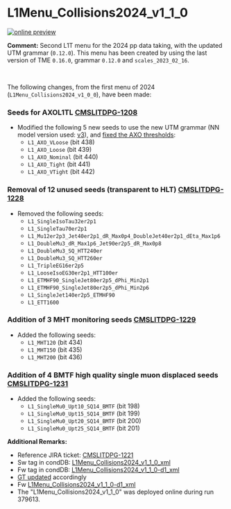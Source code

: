 # L1Menu_Collisions2024_v1_1_0

[![online preview](https://img.shields.io/badge/Online%20preview-click%20here-blue)](https://htmlpreview.github.io/?https://github.com/cms-l1-dpg/L1MenuRun3/blob/master/development/L1Menu_Collisions2024_v1_1_0/L1Menu_Collisions2024_v1_1_0.html)

**Comment:** 
Second L1T menu for the 2024 pp data taking, with the updated UTM grammar (`0.12.0`).
This menu has been created by using the last version of TME `0.16.0`, grammar `0.12.0` and `scales_2023_02_16`.

<br/>

The following changes, from the first menu of 2024 (`L1Menu_Collisions2024_v1_0_0`), have been made:

### Seeds for AXOL1TL [CMSLITDPG-1208](https://its.cern.ch/jira/browse/CMSLITDPG-1208)
   - Modified the following 5 new seeds to use the new UTM grammar (NN model version used: [v3](https://globaltrigger.web.cern.ch/upgrade/tme/models)), and [fixed the AXO thresholds](https://its.cern.ch/jira/browse/CMSLITDPG-1208?focusedId=6306964&page=com.atlassian.jira.plugin.system.issuetabpanels:comment-tabpanel#comment-6306964): 
      - `L1_AXO_VLoose`  (bit 438)
      - `L1_AXO_Loose`   (bit 439)
      - `L1_AXO_Nominal` (bit 440)
      - `L1_AXO_Tight`   (bit 441)
      - `L1_AXO_VTight`  (bit 442)

### Removal of 12 unused seeds (transparent to HLT) [CMSLITDPG-1228](https://its.cern.ch/jira/browse/CMSLITDPG-1228)
   - Removed the following seeds: 
      - `L1_SingleIsoTau32er2p1` 
      - `L1_SingleTau70er2p1`
      - `L1_Mu12er2p3_Jet40er2p1_dR_Max0p4_DoubleJet40er2p1_dEta_Max1p6`
      - `L1_DoubleMu3_dR_Max1p6_Jet90er2p5_dR_Max0p8`
      - `L1_DoubleMu3_SQ_HTT240er`
      - `L1_DoubleMu3_SQ_HTT260er`
      - `L1_TripleEG16er2p5`
      - `L1_LooseIsoEG30er2p1_HTT100er`
      - `L1_ETMHF90_SingleJet80er2p5_dPhi_Min2p1`
      - `L1_ETMHF90_SingleJet80er2p5_dPhi_Min2p6`
      - `L1_SingleJet140er2p5_ETMHF90`
      - `L1_ETT1600`

### Addition of 3 MHT monitoring seeds [CMSLITDPG-1229](https://its.cern.ch/jira/browse/CMSLITDPG-1229)
   - Added the following seeds: 
      - `L1_MHT120` (bit 434)
      - `L1_MHT150` (bit 435)
      - `L1_MHT200` (bit 436)

 ### Addition of 4 BMTF high quality single muon displaced seeds [CMSLITDPG-1231](https://its.cern.ch/jira/browse/CMSLITDPG-1231)
   - Added the following seeds: 
      - `L1_SingleMu0_Upt10_SQ14_BMTF` (bit 198)
      - `L1_SingleMu0_Upt15_SQ14_BMTF` (bit 199)
      - `L1_SingleMu0_Upt20_SQ14_BMTF` (bit 200)
      - `L1_SingleMu0_Upt25_SQ14_BMTF` (bit 201)
    
**Additional Remarks:**

- Reference JIRA ticket: [CMSLITDPG-1221](https://its.cern.ch/jira/browse/CMSLITDPG-1221)
- Sw tag in condDB: [L1Menu_Collisions2024_v1_1_0_xml](https://cms-conddb.cern.ch/cmsDbBrowser/list/Prod/tags/L1Menu_Collisions2024_v1_1_0_xml)
- Fw tag in condDB: [L1Menu_Collisions2024_v1_1_0-d1_xml](https://cms-conddb.cern.ch/cmsDbBrowser/list/Prod/tags/L1Menu_Collisions2024_v1_1_0-d1_xml)
- [GT updated](https://cms-talk.web.cern.ch/t/update-of-the-2024-l1t-menu-tag-l1menu-collisions2024-v1-1-0/37795) accordingly
- Fw [L1Menu_Collisions2024_v1_1_0-d1_xml](https://raw.githubusercontent.com/cms-l1-globaltrigger/cms-l1-menu/L1Menu_Collisions2024_v1_1_0-d1/2024/L1Menu_Collisions2024_v1_1_0-d1/xml/L1Menu_Collisions2024_v1_1_0-d1.xml)
- The "L1Menu_Collisions2024_v1_1_0" was deployed online during run 379613.

